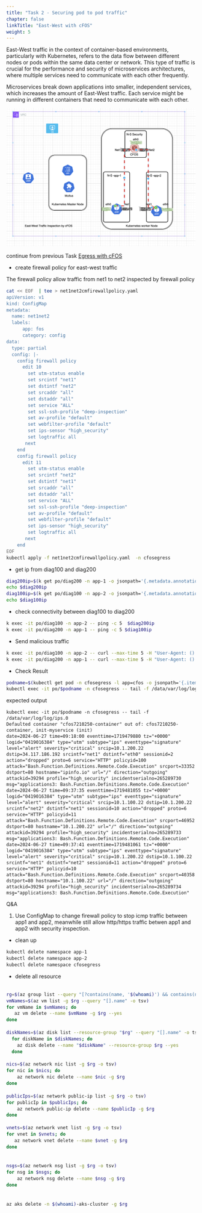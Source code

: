 ```yaml
---
title: "Task 2 - Securing pod to pod traffic"
chapter: false
linkTitle: "East-West with cFOS"
weight: 5
---
```


East-West traffic in the context of container-based environments, particularly with Kubernetes, refers to the data flow between different nodes or pods within the same data center or network. This type of traffic is crucial for the performance and security of microservices architectures, where multiple services need to communicate with each other frequently.

Microservices break down applications into smaller, independent services, which increases the amount of East-West traffic. Each service might be running in different containers that need to communicate with each other.

![imagespod](../images/cfosptop.png)


continue from previous Task [Egress with cFOS](/09egresstraffic/task9_1_understanding_egress_rules.html#purpose)
- create firewall policy for east-west traffic 


The firewall policy allow traffic from net1 to net2 inspected by firewall policy

```bash
cat << EOF  | tee > net1net2cmfirewallpolicy.yaml
apiVersion: v1
kind: ConfigMap
metadata:
  name: net1net2
  labels:
      app: fos
      category: config
data:
  type: partial
  config: |-
    config firewall policy
      edit 10
        set utm-status enable
        set srcintf "net1"
        set dstintf "net2"
        set srcaddr "all"
        set dstaddr "all"
        set service "ALL"
        set ssl-ssh-profile "deep-inspection"
        set av-profile "default"
        set webfilter-profile "default"
        set ips-sensor "high_security"
        set logtraffic all
       next
    end
    config firewall policy
      edit 11
        set utm-status enable
        set srcintf "net2"
        set dstintf "net1"
        set srcaddr "all"
        set dstaddr "all"
        set service "ALL"
        set ssl-ssh-profile "deep-inspection"
        set av-profile "default"
        set webfilter-profile "default"
        set ips-sensor "high_security"
        set logtraffic all
       next
    end
EOF
kubectl apply -f net1net2cmfirewallpolicy.yaml  -n cfosegress
```

- get ip from diag100 and diag200

```bash
diag200ip=$(k get po/diag200 -n app-1 -o jsonpath='{.metadata.annotations}' | jq -r '.["k8s.v1.cni.cncf.io/network-status"]' | jq -r '.[0].ips[0]')
echo $diag200ip
diag100ip=$(k get po/diag100 -n app-2 -o jsonpath='{.metadata.annotations}' | jq -r '.["k8s.v1.cni.cncf.io/network-status"]' | jq -r '.[0].ips[0]')
echo $diag100ip

```
- check connectivity between diag100 to diag200
```bash
k exec -it po/diag100 -n app-2 -- ping -c 5  $diag200ip
k exec -it po/diag200 -n app-1 -- ping -c 5 $diag100ip
```
- Send malicious traffic

```bash
k exec -it po/diag100 -n app-2 -- curl --max-time 5 -H "User-Agent: () { :; }; /bin/ls" http://$diag200ip
k exec -it po/diag200 -n app-1 -- curl --max-time 5 -H "User-Agent: () { :; }; /bin/ls" http://$diag100ip


```
- Check Result

```bash
podname=$(kubectl get pod -n cfosegress -l app=cfos -o jsonpath='{.items[*].metadata.name}')
kubectl exec -it po/$podname -n cfosegress -- tail -f /data/var/log/log/ips.0


```
expected output

```
kubectl exec -it po/$podname -n cfosegress -- tail -f /data/var/log/log/ips.0
Defaulted container "cfos7210250-container" out of: cfos7210250-container, init-myservice (init)
date=2024-06-27 time=09:18:00 eventtime=1719479880 tz="+0000" logid="0419016384" type="utm" subtype="ips" eventtype="signature" level="alert" severity="critical" srcip=10.1.200.22 dstip=34.117.186.192 srcintf="net1" dstintf="eth0" sessionid=2 action="dropped" proto=6 service="HTTP" policyid=100 attack="Bash.Function.Definitions.Remote.Code.Execution" srcport=33352 dstport=80 hostname="ipinfo.io" url="/" direction="outgoing" attackid=39294 profile="high_security" incidentserialno=265289730 msg="applications3: Bash.Function.Definitions.Remote.Code.Execution"
date=2024-06-27 time=09:37:35 eventtime=1719481055 tz="+0000" logid="0419016384" type="utm" subtype="ips" eventtype="signature" level="alert" severity="critical" srcip=10.1.100.22 dstip=10.1.200.22 srcintf="net2" dstintf="net1" sessionid=10 action="dropped" proto=6 service="HTTP" policyid=11 attack="Bash.Function.Definitions.Remote.Code.Execution" srcport=46952 dstport=80 hostname="10.1.200.22" url="/" direction="outgoing" attackid=39294 profile="high_security" incidentserialno=265289733 msg="applications3: Bash.Function.Definitions.Remote.Code.Execution"
date=2024-06-27 time=09:37:41 eventtime=1719481061 tz="+0000" logid="0419016384" type="utm" subtype="ips" eventtype="signature" level="alert" severity="critical" srcip=10.1.200.22 dstip=10.1.100.22 srcintf="net1" dstintf="net2" sessionid=11 action="dropped" proto=6 service="HTTP" policyid=10 attack="Bash.Function.Definitions.Remote.Code.Execution" srcport=40358 dstport=80 hostname="10.1.100.22" url="/" direction="outgoing" attackid=39294 profile="high_security" incidentserialno=265289734 msg="applications3: Bash.Function.Definitions.Remote.Code.Execution"
```

Q&A

1. Use ConfigMap to change firewall policy to stop icmp traffic between app1 and app2, meanwhile still allow http/https traffic betwen app1 and app2 with security inspection. 





- clean up

```bash
kubectl delete namespace app-1
kubectl delete namespace app-2
kubectl delete namespace cfosegress
```

- delete all resource

```bash

rg=$(az group list --query "[?contains(name, '$(whoami)') && contains(name, 'workshop')].name" -o tsv)
vmNames=$(az vm list -g $rg --query "[].name" -o tsv)
for vmName in $vmNames; do 
   az vm delete --name $vmName -g $rg --yes
done

diskNames=$(az disk list --resource-group "$rg" --query "[].name" -o tsv)
  for diskName in $diskNames; do
    az disk delete --name "$diskName" --resource-group $rg --yes
  done

nics=$(az network nic list -g $rg -o tsv)
for nic in $nics; do
    az network nic delete --name $nic -g $rg
done

publicIps=$(az network public-ip list -g $rg -o tsv)
for publicIp in $publicIps; do 
    az network public-ip delete --name $publicIp -g $rg
done

vnets=$(az network vnet list -g $rg -o tsv)
for vnet in $vnets; do
   az network vnet delete --name $vnet -g $rg
done


nsgs=$(az network nsg list -g $rg -o tsv) 
for nsg in $nsgs; do
    az network nsg delete --name $nsg -g $rg 
done


az aks delete -n $(whoami)-aks-cluster -g $rg
```
